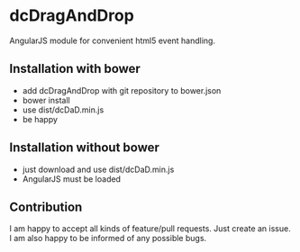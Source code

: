 # dcDragAndDrop
AngularJS module for convenient html5 event handling.

## Installation with bower
- add dcDragAndDrop with git repository to bower.json
- bower install
- use dist/dcDaD.min.js
- be happy

## Installation without bower
- just download and use dist/dcDaD.min.js
- AngularJS must be loaded

## Contribution
I am happy to accept all kinds of feature/pull requests. Just create an issue.
I am also happy to be informed of any possible bugs.
